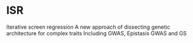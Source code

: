 # ISR
Iterative screen regression 
A new approach of dissecting genetic architecture for complex traits
Including GWAS, Epistasis GWAS and GS


